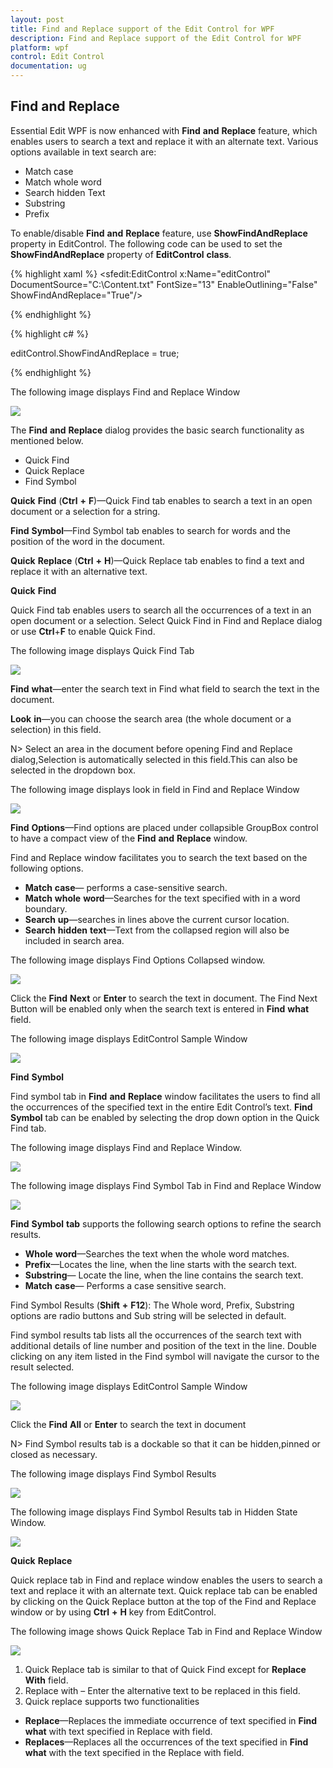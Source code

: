 ```yaml
---
layout: post
title: Find and Replace support of the Edit Control for WPF
description: Find and Replace support of the Edit Control for WPF
platform: wpf
control: Edit Control
documentation: ug
---
```


## Find and Replace

Essential Edit WPF is now enhanced with **Find** **and** **Replace** feature, which enables users to search a text and replace it with an alternate text.  Various options available in text search are: 

* Match case
* Match whole word
* Search hidden Text   
* Substring
* Prefix 


To enable/disable **Find** **and** **Replace** feature, use **ShowFindAndReplace** property in EditControl.
The following code can be used to set the **ShowFindAndReplace** property of **EditControl** **class**.

{% highlight xaml %}
<sfedit:EditControl x:Name="editControl" DocumentSource="C:\Content.txt" FontSize="13" EnableOutlining="False" ShowFindAndReplace="True"/>



{% endhighlight %}

{% highlight c# %}

editControl.ShowFindAndReplace = true;


{% endhighlight %}

The following image displays Find and Replace Window

![](Find-and-Replace_images/Find-and-Replace_img1.jpeg)


The **Find** **and** **Replace** dialog provides the basic search functionality as mentioned below. 

* Quick Find
* Quick Replace
* Find Symbol

**Quick** **Find** (**Ctrl** **+** **F**)—Quick Find tab enables to search a text in an open document or a selection for a string. 

**Find** **Symbol**—Find Symbol tab enables to search for words and the position of the word in the document. 

**Quick** **Replace** (**Ctrl** **+** **H**)—Quick Replace tab enables to find a text and replace it with an alternative text.

**Quick** **Find**

Quick Find tab enables users to search all the occurrences of a text in an open document or a selection. Select Quick Find in Find and Replace dialog or use **Ctrl**+**F** to enable Quick Find. 

The following image displays Quick Find Tab

![](Find-and-Replace_images/Find-and-Replace_img2.jpeg)


**Find** **what**—enter the search text in Find what field to search the text in the document. 

**Look** **in**—you can choose the search area (the whole document or a selection) in this field. 

N> Select an area in the document before opening Find and Replace dialog,Selection is automatically selected in this field.This can also be selected in the dropdown box.

The following image displays look in field in Find and Replace Window 

![](Find-and-Replace_images/Find-and-Replace_img4.jpeg)


**Find** **Options**—Find options are placed under collapsible GroupBox control to have a compact view of the **Find** **and** **Replace** window.

Find and Replace window facilitates you to search the text based on the following options.

* **Match** **case**— performs a case-sensitive search.
* **Match** **whole** **word**—Searches for the text specified with in a word boundary.
* **Search** **up**—searches in lines above the current cursor location.
* **Search** **hidden** **text**—Text from the collapsed region will also be included in search area.

The following image displays Find Options Collapsed window.

![](Find-and-Replace_images/Find-and-Replace_img5.jpeg)


Click the **Find** **Next** or **Enter** to search the text in document. The Find Next Button will be enabled only when the search text is entered in **Find** **what** field.

The following image displays EditControl Sample Window

![](Find-and-Replace_images/Find-and-Replace_img6.jpeg)


**Find** **Symbol**

Find symbol tab in **Find** **and** **Replace** window facilitates the users to find all the occurrences of the specified text in the entire Edit Control’s text. **Find** **Symbol** tab can be enabled by selecting the drop down option in the Quick Find tab. 

The following image displays Find and Replace Window.

![](Find-and-Replace_images/Find-and-Replace_img7.jpeg)


The following image displays Find Symbol Tab in Find and Replace Window

![](Find-and-Replace_images/Find-and-Replace_img8.jpeg)


**Find** **Symbol** **tab** supports the following search options to refine the search results.

* **Whole** **word**—Searches the text when the whole word matches. 
* **Prefix**—Locates the line, when the line starts with the search text.
* **Substring**— Locate the line, when the line contains the search text.
* **Match** **case**— Performs a case sensitive search. 

Find Symbol Results (**Shift** **+** **F12**): The Whole word, Prefix, Substring options are radio buttons and Sub string will be selected in default. 

Find symbol results tab lists all the occurrences of the search text with additional details of line number and position of the text in the line. Double clicking on any item listed in the Find symbol will navigate the cursor to the result selected.

The following image displays EditControl Sample Window

![](Find-and-Replace_images/Find-and-Replace_img9.jpeg)


Click the **Find** **All** or **Enter** to search the text in document

N> Find Symbol results tab is a dockable so that it can be hidden,pinned or closed as necessary.

The following image displays Find Symbol Results

![](Find-and-Replace_images/Find-and-Replace_img11.jpeg)



The following image displays Find Symbol Results tab in Hidden State Window.

![](Find-and-Replace_images/Find-and-Replace_img12.jpeg)


**Quick** **Replace**

Quick replace tab in Find and replace window enables the users to search a text and replace it with an alternate text. Quick replace tab can be enabled by clicking on the Quick Replace button at the top of the Find and Replace window or by using **Ctrl** **+** **H** key from EditControl.

The following image shows Quick Replace Tab in Find and Replace Window 




![](Find-and-Replace_images/Find-and-Replace_img13.jpeg)


1. Quick Replace tab is similar to that of Quick Find except for **Replace** **With** field.
2. Replace with – Enter the alternative text to be replaced in this field.
3. Quick replace supports two functionalities
* **Replace**—Replaces the immediate occurrence of text specified in **Find** **what** with text specified in Replace with field.
* **Replaces**—Replaces all the occurrences of the text specified in **Find** **what** with the text specified in the Replace with field. 

